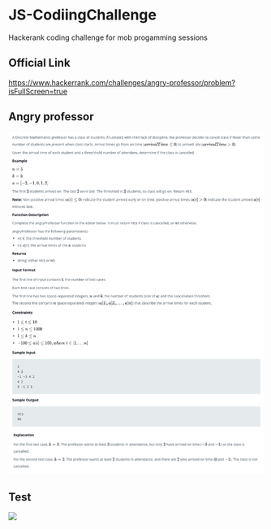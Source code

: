 # JS-CodiingChallenge
Hackerank coding challenge for mob progamming sessions

## Official Link
https://www.hackerrank.com/challenges/angry-professor/problem?isFullScreen=true

## Angry professor
![](./screenShoot.png)
![](./screenShoot2.png)

## Test
![](./Test.png)